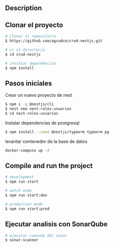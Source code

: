 ## Description



## Clonar el proyecto

```bash
# clonar el repositorio
$ https://github.com/agcudco/crud-nestjs.git

# ir al directorio
$ cd crud-nestjs

# instalar dependencias
$ npm install
```

## Pasos iniciales

Crear un nuevo proyecto de nest

```bash
$ npm i -g @nestjs/cli
$ nest new nest-roles-usuarios
$ cd nest-roles-usuarios
```
Instalar dependencias de postgresql

```bash
$ npm install --save @nestjs/typeorm typeorm pg
```
levantar contenedor de la base de datos

```bash
docker-compose up -d
```

## Compile and run the project

```bash
# development
$ npm run start

# watch mode
$ npm run start:dev

# production mode
$ npm run start:prod
```


## Ejecutar analisis con SonarQube

```bash
# ejecutar comando del sonar
$ sonar-scanner
```